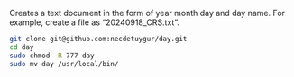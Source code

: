 Creates a text document in the form of year month day and day name. For example, create a file as “20240918_CRS.txt”.

```sh
git clone git@github.com:necdetuygur/day.git
cd day
sudo chmod -R 777 day
sudo mv day /usr/local/bin/
```
